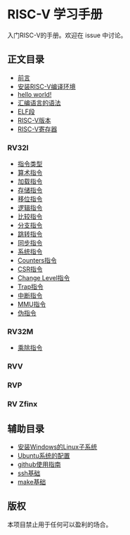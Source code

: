 # RISC-V 学习手册
入门RISC-V的手册。欢迎在 issue 中讨论。

## 正文目录
- [前言](/1/1.md)
- [安装RISC-V编译环境](/2/2.md)
- [hello world!](/3/3.md)
- [汇编语言的语法](/5/5.md)
- [ELF段](/13/13.md)
- [RISC-V版本](/6/6.md)
- [RISC-V寄存器](/7/7.md)
### RV32I
- [指令类型](/8/8.md)
- [算术指令](/9/9.md)
- [加载指令](/10/10.md)
- [存储指令](/11/11.md)
- [移位指令](/12/12.md)
- [逻辑指令](/15/15.md)
- [比较指令]()
- [分支指令]()
- [跳转指令]()
- [同步指令]()
- [系统指令](/14/14.md)
- [Counters指令]()
- [CSR指令]()
- [Change Level指令]()
- [Trap指令]()
- [中断指令]()
- [MMU指令]()
- [伪指令]()
### RV32M
- [乘除指令]()
### RVV
### RVP
### RV Zfinx

## 辅助目录
- [安装Windows的Linux子系统](/F1/F1.md)
- [Ubuntu系统的配置](/F2/F2.md)
- [github使用指南]()
- [ssh基础](/F3/F3.md)
- [make基础](/F4/F4.md)

## 版权

本项目禁止用于任何可以盈利的场合。
